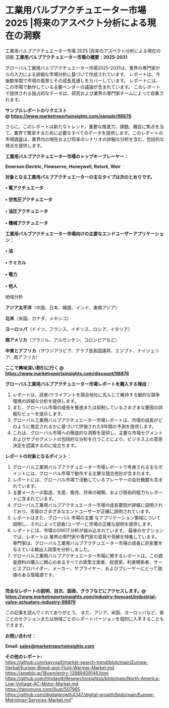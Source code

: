 # 工業用バルブアクチュエーター市場 2025 |将来のアスペクト分析による現在の洞察
工業用バルブアクチュエーター市場 2025 |将来のアスペクト分析による現在の洞察
<strong><b>工業用バルブアクチュエーター市場の概要：2025-2031</b></strong>

グローバル工業用バルブアクチュエーター市場2025-2031は、業界の専門家からの入力による詳細な市場分析に基づいて作成されています。 レポートは、今後数年間で市場の風景とその成長見通しをカバーしています。 レポートには、この市場で動作している主要ベンダーの議論が含まれています。 このレポートで提供される独占的なデータは、研究および業界の専門家チームによって収集されます。

<strong>サンプルレポートのリクエスト @ <a href=https://www.marketreportsinsights.com/sample/98876>https://www.marketreportsinsights.com/sample/98876</a></strong>

さらに、このレポートは新たなトレンド、重要な推進力、課題、機会に焦点を当て、業界で繁栄するために必要なすべてのデータを提供します。このレポートの市場調査は、業界内の現在および将来のシナリオの詳細な分析を含む、包括的な視点を提供します。

<strong>工業用バルブアクチュエーター市場のトップキープレーヤー：</strong>

<strong>Emerson Electric, Flowserve, Honeywell, Rotork, Weir</strong>

<strong><b>対象となる工業用バルブアクチュエーターの主なタイプは次のとおりです。</b></strong>

<strong>• 電アクチュエータ<br><br>• 空気圧アクチュエータ<br><br>• 油圧アクチュエータ<br><br>• 機械アクチュエータ</strong>

<strong><b>工業用バルブアクチュエーター市場向けの主要なエンドユーザーアプリケーション：</b></strong>

<strong>• 油<br><br>• ケミカル<br><br>• 電力<br><br>• 他人</strong>

 地域分析

<strong><b>アジア太平洋</b></strong>（中国、日本、韓国、インド、東南アジア）

<strong><b>北米</b></strong>（米国、カナダ、メキシコ）

<strong><b>ヨーロッパ</b></strong>（ドイツ、フランス、イギリス、ロシア、イタリア）

<strong><b>南アメリカ</b></strong>（ブラジル、アルゼンチン、コロンビアなど）

<strong><b>中東とアフリカ</b></strong>（サウジアラビア、アラブ首長国連邦、エジプト、ナイジェリア、南アフリカ）

<strong>ここで興味深い割引に行く @ <a href=https://www.marketreportsinsights.com/discount/98876>https://www.marketreportsinsights.com/discount/98876</a></strong>

<strong><b>グローバル工業用バルブアクチュエーター市場レポートを購入する理由：</b></strong>
<ol>
  <li>レポートは、読者/クライアントを競合他社に先んじて維持する動的な競争環境の詳細な分析を提供します。</li>
  <li>また、グローバル市場の成長を推進または抑制しているさまざまな要因の詳細なビューを提示します。</li>
  <li>グローバル工業用バルブアクチュエーター市場レポートは、市場の成長がどのように推定されるかに基づいて評価された8年間の予測を提供します。</li>
  <li>これは、グローバル市場への徹底的な洞察を提供し、主要な市場セグメントおよびサブセグメントの包括的な分析を行うことにより、ビジネス上の意思決定を認識するのに役立ちます。</li>
</ol>
<strong><b>レポートの対象となるポイント：</b></strong>
<ol>
  <li>グローバル工業用バルブアクチュエーター市場レポートで考慮される主なポイントには、グローバル市場で動作する主要な競合他社が含まれます。</li>
  <li>レポートには、グローバル市場で活動しているプレーヤーの会社概要も含まれています。</li>
  <li>主要メーカーの製造、生産、販売、将来の戦略、および技術的能力もレポートに含まれています。</li>
  <li>グローバル工業用バルブアクチュエーター市場の成長要因が詳細に説明されており、市場のさまざまなエンドユーザーが正確に説明されています。</li>
  <li>レポートはまた、グローバル 市場の主要 なアプリケーション領域について説明し、それによって読者/ユーザーに市場の正確な説明を提供します。</li>
  <li>レポートには、市場のSWOT分析が組み込まれています。 最後のセクションでは、レポートは 業界の専門家や専門家の意見や見解を特集しています。 専門家は、グローバル工業用バルブアクチュエーター市場の成長に好影響を与えている輸出入政策を分析しました。</li>
  <li>グローバル工業用バルブアクチュエーター市場に関するレポートは、この調査資料の購入に関心のあるすべての政策立案者、投資家、利害関係者、サービスプロバイダー、メーカー、サプライヤー、およびプレーヤーにとって価値のある情報源です。</li>
</ol><br>
<strong>完全なレポートの説明、目次、図表、グラフなどにアクセスします。@ <a href=https://www.marketreportsinsights.com/industry-forecast/industrial-valve-actuators-industry-98876>https://www.marketreportsinsights.com/industry-forecast/industrial-valve-actuators-industry-98876</a></strong>

この記事を読んでくれてありがとう。 また、アジア、米国、ヨーロッパなど、章ごとのセクションまたは地域ごとのレポートバージョンを個別に入手することもできます。

<strong><b>お問い合わせ：</b></strong>

<strong>Email: </strong><a href=mailto:sales@marketreportsinsights.com><strong>sales@marketreportsinsights.com</strong></a>

<strong>その他のレポート:</strong>
<br>
<a href=https://github.com/sayysaif/market-search-trend/blob/main/Europe-Herbal/Europe-Blood-and-Fluid-Warmer-Market.md>https://github.com/sayysaif/market-search-trend/blob/main/Europe-Herbal/Europe-Blood-and-Fluid-Warmer-Market.md</a>
<br>
<a href=https://ameblo.jp/18yam/entry-12889409146.html>https://ameblo.jp/18yam/entry-12889409146.html</a>
<br>
<a href=https://github.com/Hindavi8/Researchinsightss/blob/main/North-America-Low-Voltage-AC-Motor-Market.md>https://github.com/Hindavi8/Researchinsightss/blob/main/North-America-Low-Voltage-AC-Motor-Market.md</a>
<br>
<a href=https://tanomuno.com/illust/507965>https://tanomuno.com/illust/507965</a>
<br>
<a href=https://github.com/digitalgrowth4347/digital-growth/blob/main/Europe-Metrology-Services-Market.md>https://github.com/digitalgrowth4347/digital-growth/blob/main/Europe-Metrology-Services-Market.md</a>"
